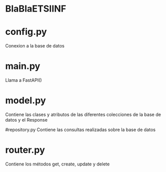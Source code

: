 # BlaBlaETSIINF

# config.py
Conexion a la base de datos

# main.py
Llama a FastAPI()

# model.py
Contiene las clases y atributos de las diferentes colecciones de la base de datos y el Response

#repository.py
Contiene las consultas realizadas sobre la base de datos

# router.py
Contiene los métodos get, create, update y delete
